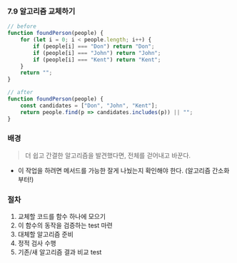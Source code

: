 ### 7.9 알고리즘 교체하기

```js
// before
function foundPerson(people) {
    for (let i = 0; i < people.length; i++) {
        if (people[i] === "Don") return "Don";
        if (people[i] === "John") return "John";
        if (people[i] === "Kent") return "Kent";
    }
    return "";
}
```

```js
// after
function foundPerson(people) {
    const candidates = ["Don", "John", "Kent"];
    return people.find(p => candidates.includes(p)) || "";
}
```

### 배경
> 더 쉽고 간결한 알고리즘을 발견했다면, 전체를 걷어내고 바꾼다.

- 이 작업을 하려면 메서드를 가능한 잘게 나눴는지 확인해야 한다. (알고리즘 간소화부터!)

### 절차
1. 교체할 코드를 함수 하나에 모으기
2. 이 함수의 동작을 검증하는 test 마련
3. 대체할 알고리즘 준비
4. 정적 검사 수행
5. 기존/새 알고리즘 결과 비교 test